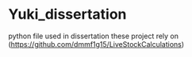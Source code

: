 # Yuki_dissertation
python file used in dissertation
these project rely on (https://github.com/dmmf1g15/LiveStockCalculations)
